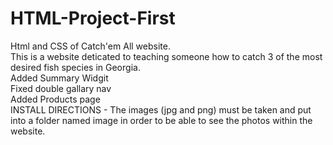 # HTML-Project-First
Html and CSS of Catch'em All website.<br>
This is a website deticated to teaching someone how to catch 3 of the most desired fish species in Georgia.<br>
Added Summary Widgit<br>
Fixed double gallary nav<br>
Added Products page<br>
INSTALL DIRECTIONS -
The images (jpg and png) must be taken and put into a folder named image in order to be able to see the photos within the website.<br>

